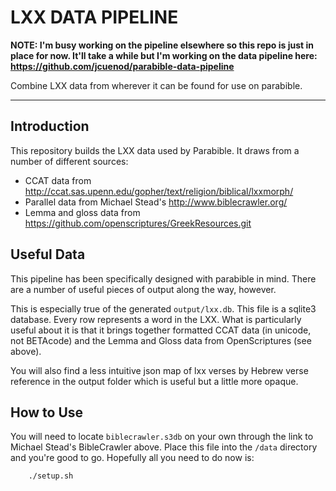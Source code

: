 # LXX DATA PIPELINE

**NOTE: I'm busy working on the pipeline elsewhere so this repo is just in place for now. It'll take a while but I'm working on the data pipeline here: <https://github.com/jcuenod/parabible-data-pipeline>**

Combine LXX data from wherever it can be found for use on parabible.

---

## Introduction

This repository builds the LXX data used by Parabible. It draws from a number of different sources:

 - CCAT data from http://ccat.sas.upenn.edu/gopher/text/religion/biblical/lxxmorph/
 - Parallel data from Michael Stead's http://www.biblecrawler.org/
 - Lemma and gloss data from https://github.com/openscriptures/GreekResources.git

## Useful Data

This pipeline has been specifically designed with parabible in mind. There are a number of useful pieces of output along the way, however.

This is especially true of the generated `output/lxx.db`. This file is a sqlite3 database. Every row represents a word in the LXX. What is particularly useful about it is that it brings together formatted CCAT data (in unicode, not BETAcode) and the Lemma and Gloss data from OpenScriptures (see above).

You will also find a less intuitive json map of lxx verses by Hebrew verse reference in the output folder which is useful but a little more opaque.

## How to Use

You will need to locate `biblecrawler.s3db` on your own through the link to Michael Stead's BibleCrawler above. Place this file into the `/data` directory and you're good to go. Hopefully all you need to do now is:

```sh
    ./setup.sh
```
